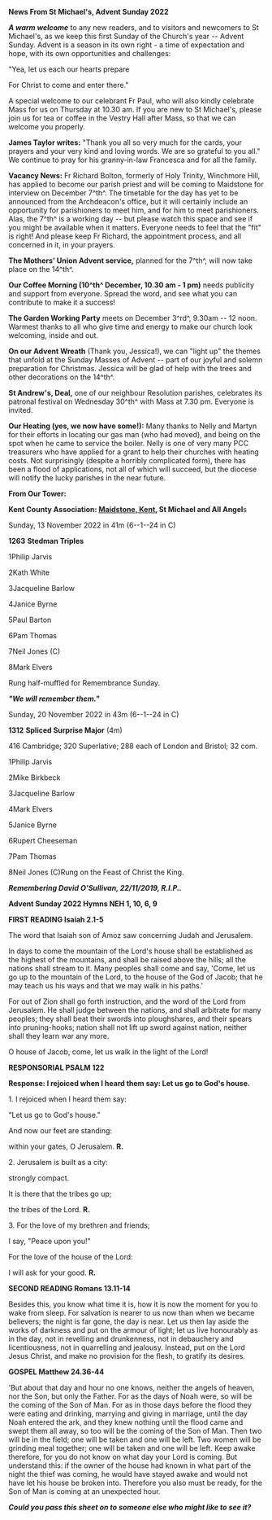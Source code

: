 **News From St Michael\'s, Advent Sunday 2022**

***A warm welcome*** to any new readers, and to visitors and newcomers
to St Michael\'s, as we keep this first Sunday of the Church\'s year --
Advent Sunday. Advent is a season in its own right - a time of
expectation and hope, with its own opportunities and challenges:

"Yea, let us each our hearts prepare

For Christ to come and enter there."

A special welcome to our celebrant Fr Paul, who will also kindly
celebrate Mass for us on Thursday at 10.30 am. If you are new to St
Michael\'s, please join us for tea or coffee in the Vestry Hall after
Mass, so that we can welcome you properly.

**James Taylor writes:** "Thank you all so very much for the cards, your
prayers and your very kind and loving words. We are so grateful to you
all." We continue to pray for his granny-in-law Francesca and for all
the family.

**Vacancy News:** Fr Richard Bolton, formerly of Holy Trinity, Winchmore
Hill, has applied to become our parish priest and will be coming to
Maidstone for interview on December 7^th^. The timetable for the day has
yet to be announced from the Archdeacon\'s office, but it will certainly
include an opportunity for parishioners to meet him, and for him to meet
parishioners. Alas, the 7^th^ is a working day -- but please watch this
space and see if you might be available when it matters. Everyone needs
to feel that the "fit" is right! And please keep Fr Richard, the
appointment process, and all concerned in it, in your prayers.

**The Mothers\' Union Advent service,** planned for the 7^th^, will now
take place on the 14^th^.

**Our Coffee Morning (10^th^ December, 10.30 am - 1 pm)** needs
publicity and support from everyone. Spread the word, and see what you
can contribute to make it a success!

**The Garden Working Party** meets on December 3^rd^, 9.30am -- 12 noon.
Warmest thanks to all who give time and energy to make our church look
welcoming, inside and out.

**On our Advent Wreath** (Thank you, Jessica!), we can "light up" the
themes that unfold at the Sunday Masses of Advent -- part of our joyful
and solemn preparation for Christmas. Jessica will be glad of help with
the trees and other decorations on the 14^th^.

**St Andrew\'s, Deal,** one of our neighbour Resolution parishes,
celebrates its patronal festival on Wednesday 30^th^ with Mass at 7.30
pm. Everyone is invited.

**Our Heating (yes, we now have some!):** Many thanks to Nelly and
Martyn for their efforts in locating our gas man (who had moved), and
being on the spot when he came to service the boiler. Nelly is one of
very many PCC treasurers who have applied for a grant to help their
churches with heating costs. Not surprisingly (despite a horribly
complicated form), there has been a flood of applications, not all of
which will succeed, but the diocese will notify the lucky parishes in
the near future.

**From Our Tower:**

**Kent County Association: [Maidstone,
Kent](https://dove.cccbr.org.uk/detail.php?tower=12644#_blank), St
Michael and All Angel**s

Sunday, 13 November 2022 in 41m (6--1--24 in C)

**1263** **Stedman Triples**

1Philip Jarvis

2Kath White

3Jacqueline Barlow

4Janice Byrne

5Paul Barton

6Pam Thomas

7Neil Jones (C)

8Mark Elvers

Rung half-muffled for Remembrance Sunday.

***\"We will remember them.\"***

Sunday, 20 November 2022 in 43m (6--1--24 in C)

**1312** **Spliced Surprise Major** (4m)

416 Cambridge; 320 Superlative; 288 each of London and Bristol; 32 com.

1Philip Jarvis

2Mike Birkbeck

3Jacqueline Barlow

4Mark Elvers

5Janice Byrne

6Rupert Cheeseman

7Pam Thomas

8Neil Jones (C)Rung on the Feast of Christ the King.

***Remembering David O\'Sullivan, 22/11/2019, R.I.P..***

**Advent Sunday 2022 Hymns NEH 1, 10, 6, 9**

**FIRST READING Isaiah 2.1-5**

The word that Isaiah son of Amoz saw concerning Judah and Jerusalem.

In days to come the mountain of the Lord's house shall be established as
the highest of the mountains, and shall be raised above the hills; all
the nations shall stream to it. Many peoples shall come and say, 'Come,
let us go up to the mountain of the Lord, to the house of the God of
Jacob; that he may teach us his ways and that we may walk in his paths.'

For out of Zion shall go forth instruction, and the word of the Lord
from Jerusalem. He shall judge between the nations, and shall arbitrate
for many peoples; they shall beat their swords into ploughshares, and
their spears into pruning-hooks; nation shall not lift up sword against
nation, neither shall they learn war any more.

O house of Jacob, come, let us walk in the light of the Lord!

**RESPONSORIAL PSALM 122**

**Response: I rejoiced when I heard them say: Let us go to God's
house.**

1\. I rejoiced when I heard them say:

"Let us go to God's house."

And now our feet are standing:

within your gates, O Jerusalem. **R.**

2\. Jerusalem is built as a city:

strongly compact.

It is there that the tribes go up;

the tribes of the Lord. **R.**

3\. For the love of my brethren and friends;

I say, "Peace upon you!"

For the love of the house of the Lord:

I will ask for your good. **R.**

**SECOND READING Romans 13.11-14**

Besides this, you know what time it is, how it is now the moment for you
to wake from sleep. For salvation is nearer to us now than when we
became believers; the night is far gone, the day is near. Let us then
lay aside the works of darkness and put on the armour of light; let us
live honourably as in the day, not in revelling and drunkenness, not in
debauchery and licentiousness, not in quarrelling and jealousy. Instead,
put on the Lord Jesus Christ, and make no provision for the flesh, to
gratify its desires.

**GOSPEL Matthew 24.36-44**

'But about that day and hour no one knows, neither the angels of heaven,
nor the Son, but only the Father. For as the days of Noah were, so will
be the coming of the Son of Man. For as in those days before the flood
they were eating and drinking, marrying and giving in marriage, until
the day Noah entered the ark, and they knew nothing until the flood came
and swept them all away, so too will be the coming of the Son of Man.
Then two will be in the field; one will be taken and one will be left.
Two women will be grinding meal together; one will be taken and one will
be left. Keep awake therefore, for you do not know on what day your Lord
is coming. But understand this: if the owner of the house had known in
what part of the night the thief was coming, he would have stayed awake
and would not have let his house be broken into. Therefore you also must
be ready, for the Son of Man is coming at an unexpected hour.

***Could you pass this sheet on to someone else who might like to see
it?***
